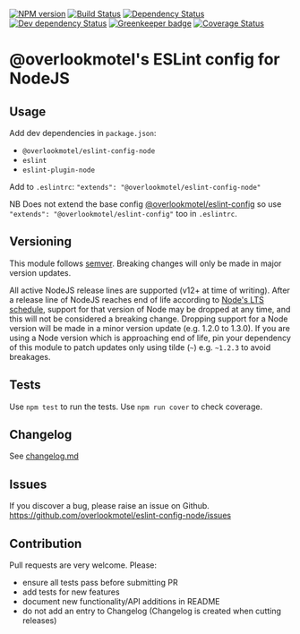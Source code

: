 [![NPM version](https://img.shields.io/npm/v/@overlookmotel/eslint-config-node.svg)](https://www.npmjs.com/package/@overlookmotel/eslint-config-node)
[![Build Status](https://img.shields.io/travis/overlookmotel/eslint-config-node/master.svg)](http://travis-ci.org/overlookmotel/eslint-config-node)
[![Dependency Status](https://img.shields.io/david/overlookmotel/eslint-config-node.svg)](https://david-dm.org/overlookmotel/eslint-config-node)
[![Dev dependency Status](https://img.shields.io/david/dev/overlookmotel/eslint-config-node.svg)](https://david-dm.org/overlookmotel/eslint-config-node)
[![Greenkeeper badge](https://badges.greenkeeper.io/overlookmotel/eslint-config-node.svg)](https://greenkeeper.io/)
[![Coverage Status](https://img.shields.io/coveralls/overlookmotel/eslint-config-node/master.svg)](https://coveralls.io/r/overlookmotel/eslint-config-node)

# @overlookmotel's ESLint config for NodeJS

## Usage

Add dev dependencies in `package.json`:

* `@overlookmotel/eslint-config-node`
* `eslint`
* `eslint-plugin-node`

Add to `.eslintrc`: `"extends": "@overlookmotel/eslint-config-node"`

NB Does not extend the base config [@overlookmotel/eslint-config](https://www.npmjs.com/package/@overlookmotel/eslint-config) so use `"extends": "@overlookmotel/eslint-config"` too in `.eslintrc`.

## Versioning

This module follows [semver](https://semver.org/). Breaking changes will only be made in major version updates.

All active NodeJS release lines are supported (v12+ at time of writing). After a release line of NodeJS reaches end of life according to [Node's LTS schedule](https://nodejs.org/en/about/releases/), support for that version of Node may be dropped at any time, and this will not be considered a breaking change. Dropping support for a Node version will be made in a minor version update (e.g. 1.2.0 to 1.3.0). If you are using a Node version which is approaching end of life, pin your dependency of this module to patch updates only using tilde (`~`) e.g. `~1.2.3` to avoid breakages.

## Tests

Use `npm test` to run the tests. Use `npm run cover` to check coverage.

## Changelog

See [changelog.md](https://github.com/overlookmotel/eslint-config-node/blob/master/changelog.md)

## Issues

If you discover a bug, please raise an issue on Github. https://github.com/overlookmotel/eslint-config-node/issues

## Contribution

Pull requests are very welcome. Please:

* ensure all tests pass before submitting PR
* add tests for new features
* document new functionality/API additions in README
* do not add an entry to Changelog (Changelog is created when cutting releases)
